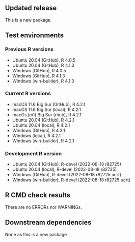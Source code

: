 ## Updated release

This is a new package.

## Test environments

### Previous R versions
* Ubuntu 20.04                 (GitHub), R 4.0.5
* Ubuntu 20.04                 (GitHub), R 4.1.3
* Windows                      (GitHub), R 4.0.5
* Windows                      (GitHub), R 4.1.3
* Windows                 (win-builder), R 4.1.3

### Current R versions
* macOS 11.6 Big Sur           (GitHub), R 4.2.1
* macOS 11.6 Big Sur            (local), R 4.2.1
* macOs (m1) Big Sur             (rhub), R 4.2.1
* Ubuntu 20.04                 (GitHub), R 4.2.1
* Ubuntu 20.04                  (local), R 4.2.1
* Windows                      (GitHub), R 4.2.1
* Windows                       (local), R 4.2.1
* Windows                 (win-builder), R 4.2.1

### Development R version
* Ubuntu 20.04                 (GitHub), R-devel (2022-08-18 r82725)
* Ubuntu 20.04                  (local), R-devel (2022-08-18 r82725)
* Windows                      (GitHub), R-devel (2022-08-18 r82725 ucrt)
* Windows                 (win-builder), R-devel (2022-08-18 r82725 ucrt)

## R CMD check results

There are no ERRORs nor WARNINGs.

## Downstream dependencies

None as this is a new package
